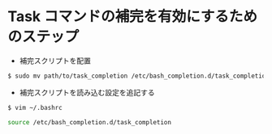# Task コマンドの補完を有効にするためのステップ

- 補完スクリプトを配置

```sh
$ sudo mv path/to/task_completion /etc/bash_completion.d/task_completion
```

- 補完スクリプトを読み込む設定を追記する

```sh
$ vim ~/.bashrc
```

```sh
source /etc/bash_completion.d/task_completion
```
